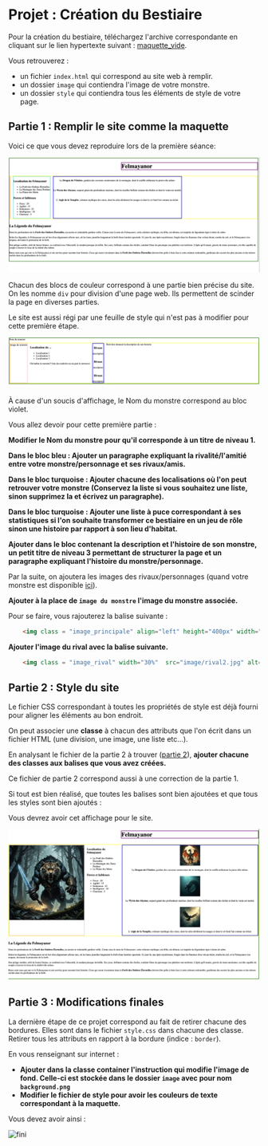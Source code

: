 # Projet : Création du Bestiaire

Pour la création du bestiaire, téléchargez l'archive correspondante en cliquant sur le lien hypertexte suivant : [maquette_vide](./projet_site_eleve.zip).

Vous retrouverez : 

- un fichier `index.html` qui correspond au site web à remplir.
- un dossier `image` qui contiendra l'image de votre monstre.
- un dossier `style` qui contiendra tous les éléments de style de votre page.

## Partie 1 : Remplir le site comme la maquette

Voici ce que vous devez reproduire lors de la première séance: 

![a_reproduire](./a_reproduire.png)

Chacun des blocs de couleur correspond à une partie bien précise du site.
On les nomme `div` pour division d'une page web. Ils permettent de scinder la page en diverses parties.

Le site est aussi régi par une feuille de style qui n'est pas à modifier pour cette première étape.

![base](./base.png)

À cause d'un soucis d'affichage, le Nom du monstre correspond au bloc violet.

Vous allez devoir pour cette première partie : 

**Modifier le Nom du monstre pour qu'il corresponde à un titre de niveau 1.**

**Dans le bloc bleu : Ajouter un paragraphe expliquant la rivalité/l'amitié entre votre monstre/personnage et ses rivaux/amis.**

**Dans le bloc turquoise : Ajouter chacune des localisations où l'on peut retrouver votre monstre (Conservez la liste si vous souhaitez une liste, sinon supprimez la et écrivez un paragraphe).**

**Dans le bloc turquoise : Ajouter une liste à puce correspondant à ses statistiques si l'on souhaite transformer ce bestiaire en un jeu de rôle sinon une histoire par rapport à son lieu d'habitat.**

**Ajouter dans le bloc contenant la description et l'histoire de son monstre, un petit titre de niveau 3 permettant de structurer la page et un paragraphe expliquant l'histoire du monstre/personnage.**

Par la suite, on ajoutera les images des rivaux/personnages (quand votre monstre est disponible [ici](./monstres.md)).

**Ajouter à la place de `image du monstre` l'image du monstre associée.**

Pour se faire, vous rajouterez la balise suivante :  

```html
    <img class = "image_principale" align="left" height="400px" width="400px" src="image/votre_prenom.jpg" alt="nom_du_monstre"/>
```

**Ajouter l'image du rival avec la balise suivante.**

```html
    <img class = "image_rival" width="30%"  src="image/rival2.jpg" alt="Rival 2"/>
```

## Partie 2 : Style du site

Le fichier CSS correspondant à toutes les propriétés de style est déjà fourni pour aligner les éléments au bon endroit.

On peut associer une **classe** à chacun des attributs que l'on écrit dans un fichier HTML (une division, une image, une liste etc...).

En analysant le fichier de la partie 2 à trouver ([partie 2](./index_partie_2.html)), **ajouter chacune des classes aux balises que vous avez créées.**

Ce fichier de partie 2 correspond aussi à une correction de la partie 1.

Si tout est bien réalisé, que toutes les balises sont bien ajoutées et que tous les styles sont bien ajoutés : 

Vous devrez avoir cet affichage pour le site.

![final](./presque_fini.png)

## Partie 3 : Modifications finales

La dernière étape de ce projet correspond au fait de retirer chacune des bordures.
Elles sont dans le fichier `style.css` dans chacune des classe. Retirer tous les attributs en rapport à la bordure (indice : `border`).

En vous renseignant sur internet :

- **Ajouter dans la classe container l'instruction qui modifie l'image de fond. Celle-ci est stockée dans le dossier `image` avec pour nom `background.png`**  
- **Modifier le fichier de style pour avoir les couleurs de texte correspondant à la maquette.**  

Vous devez avoir ainsi :

![fini](./final.png)